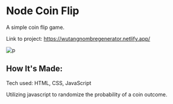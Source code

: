 # Node Coin Flip
A simple coin flip game.

Link to project: https://wutangnombregenerator.netlify.app/

![p](https://user-images.githubusercontent.com/101950707/168527172-68820865-892c-4d73-acf9-d530803b18ca.png)


## How It's Made:
Tech used: HTML, CSS, JavaScript

Utilizing javascript to randomize the probability of a coin outcome.


